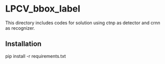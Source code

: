 # LPCV_bbox_label
This directory includes codes for solution using ctnp as detector and crnn as recognizer.
## Installation
pip install -r requirements.txt


